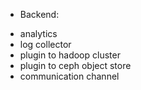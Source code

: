 * Backend:
 - analytics
 - log collector
 - plugin to hadoop cluster
 - plugin to ceph object store
 - communication channel

